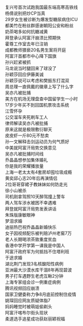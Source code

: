 复兴号首次试跑我国最东端高寒高铁线  
杨倩说别把炒CP当真  
29岁女生被诊断为爆发型糖尿病住ICU  
都美竹在粉丝群感谢朝阳公安和粉丝  
奶茶喝多如何抗糖减黄  
拜登承认阿富汗崩溃比预期快  
霍尊工作室去年已注销  
成都教师猥亵20名男生案将开庭  
阿富汗首都市中心降下国旗  
孙兴赶紧被抓  
马龙说当时腿回来了球没了  
孙颖莎回应伊藤美诚  
孙颖莎说可以考虑和樊振东打混双  
周总理一直佩戴的徽章上写了什么字  
吴亦凡被批捕  
美方在机场无理盘查中国留学生一小时  
17岁少年买不到回国机票攻击系统  
江雪怀孕  
公交溜车夹死刷车工人  
律师解读吴亦凡被批捕  
原来这就是极限敷衍聊天  
皮皮虾一斤80元不愁卖  
孙一文解释击剑运动员为何气质好  
中美就阿富汗局势交换意见  
吴亦凡被批捕时间线  
乔晶晶想参加集体婚礼  
你是我的荣耀播放量  
上海一老太太有4套房却囤垃圾成瘾  
黄奕邱心志20年后再演情侣  
2位哥哥穿裙子教妹妹如何防走光  
徐小山被杀  
司机刚拿驾照10天醉驾撞上警车  
两人驾车涉水被困不幸遇难  
拜登就阿富汗局势发表讲话  
朱珠版康敏眼神  
梦泪求婚  
迪丽热巴祝乔晶晶新婚快乐  
女子因视频配乐被判赔泸州老窖7万  
老人长期喝浓茶致重度贫血  
香港中学开学第一课我是中国人  
阿富汗政府军为何抵挡不住塔利班  
于途求婚  
湖北荆门发现3名核酸阳性病例  
亚洲最大沙漠水库干涸8年再现碧波  
男子打车遇野生老虎互瞅2分钟  
上海专家组会诊一例重症病例  
腾讯视频回应崩溃  
国家卫健委称力争8月底前控制住疫情  
姚琛回应网友质疑体脂7  
妈妈睡觉时被萌娃偷剃头  
阿富汗喀布尔街头现状  
柔道选手追星成功获赵丽颖祝福  
